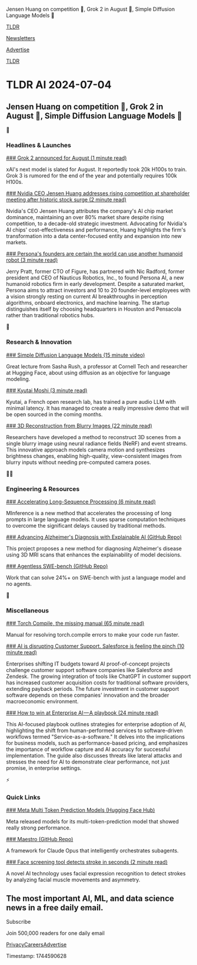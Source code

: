Jensen Huang on competition 👊, Grok 2 in August 📅, Simple Diffusion Language Models 🤖

[TLDR](/)

[Newsletters](/newsletters)

[Advertise](https://advertise.tldr.tech/)

[TLDR](/)

# TLDR AI 2024-07-04

## Jensen Huang on competition 👊, Grok 2 in August 📅, Simple Diffusion Language Models 🤖

🚀

### Headlines & Launches

[### Grok 2 announced for August (1 minute read)](https://www.pcmag.com/news/elon-musk-grok-2-ai-arrives-in-august?utm_source=tldrai)

xAI's next model is slated for August. It reportedly took 20k H100s to train. Grok 3 is rumored for the end of the year and potentially requires 100k H100s.

[### Nvidia CEO Jensen Huang addresses rising competition at shareholder meeting after historic stock surge (2 minute read)](https://www.cnbc.com/2024/06/26/nvidia-ceo-jensen-huang-speaks-at-first-shareholder-meeting-since-stock-surge.html?utm_source=tldrai)

Nvidia's CEO Jensen Huang attributes the company's AI chip market dominance, maintaining an over 80% market share despite rising competition, to a decade-old strategic investment. Advocating for Nvidia's AI chips' cost-effectiveness and performance, Huang highlights the firm's transformation into a data center-focused entity and expansion into new markets.

[### Persona's founders are certain the world can use another humanoid robot (3 minute read)](https://techcrunch.com/2024/06/26/personas-founders-are-certain-the-world-can-use-another-humanoid-robot/?utm_source=tldrai)

Jerry Pratt, former CTO of Figure, has partnered with Nic Radford, former president and CEO of Nauticus Robotics, Inc., to found Persona AI, a new humanoid robotics firm in early development. Despite a saturated market, Persona aims to attract investors and 10 to 20 founder-level employees with a vision strongly resting on current AI breakthroughs in perception algorithms, onboard electronics, and machine learning. The startup distinguishes itself by choosing headquarters in Houston and Pensacola rather than traditional robotics hubs.

🧠

### Research & Innovation

[### Simple Diffusion Language Models (15 minute video)](https://www.youtube.com/watch?v=WjAUX23vgfg&amp;utm_source=tldrai)

Great lecture from Sasha Rush, a professor at Cornell Tech and researcher at Hugging Face, about using diffusion as an objective for language modeling.

[### Kyutai Moshi (3 minute read)](https://kyutai.org/cp_moshi.pdf?utm_source=tldrai)

Kyutai, a French open research lab, has trained a pure audio LLM with minimal latency. It has managed to create a really impressive demo that will be open sourced in the coming months.

[### 3D Reconstruction from Blurry Images (22 minute read)](https://arxiv.org/abs/2407.02174v1?utm_source=tldrai)

Researchers have developed a method to reconstruct 3D scenes from a single blurry image using neural radiance fields (NeRF) and event streams. This innovative approach models camera motion and synthesizes brightness changes, enabling high-quality, view-consistent images from blurry inputs without needing pre-computed camera poses.

👨‍💻

### Engineering & Resources

[### Accelerating Long-Sequence Processing (6 minute read)](https://hqjiang.com/minference.html?utm_source=tldrai)

MInference is a new method that accelerates the processing of long prompts in large language models. It uses sparse computation techniques to overcome the significant delays caused by traditional methods.

[### Advancing Alzheimer's Diagnosis with Explainable AI (GitHub Repo)](https://github.com/GabrieleLozupone/AXIAL?utm_source=tldrai)

This project proposes a new method for diagnosing Alzheimer's disease using 3D MRI scans that enhances the explainability of model decisions.

[### Agentless SWE-bench (GitHub Repo)](https://github.com/OpenAutoCoder/Agentless?utm_source=tldrai)

Work that can solve 24%+ on SWE-bench with just a language model and no agents.

🎁

### Miscellaneous

[### Torch Compile, the missing manual (65 minute read)](https://docs.google.com/document/d/1y5CRfMLdwEoF1nTk9q8qEu1mgMUuUtvhklPKJ2emLU8/edit#heading=h.ivdr7fmrbeab?utm_source=tldrai)

Manual for resolving torch.compile errors to make your code run faster.

[### AI is disrupting Customer Support. Salesforce is feeling the pinch (10 minute read)](https://amritaroy.substack.com/p/ai-is-disrupting-customer-support?utm_source=tldrai)

Enterprises shifting IT budgets toward AI proof-of-concept projects challenge customer support software companies like Salesforce and Zendesk. The growing integration of tools like ChatGPT in customer support has increased customer acquisition costs for traditional software providers, extending payback periods. The future investment in customer support software depends on these companies' innovation and the broader macroeconomic environment.

[### How to win at Enterprise AI — A playbook (24 minute read)](https://medium.com/@sanguit/how-to-win-at-enterprise-ai-a-playbook-4bdd714cf47e?utm_source=tldrai)

This AI-focused playbook outlines strategies for enterprise adoption of AI, highlighting the shift from human-performed services to software-driven workflows termed "Service-as-a-software." It delves into the implications for business models, such as performance-based pricing, and emphasizes the importance of workflow capture and AI accuracy for successful implementation. The guide also discusses threats like lateral attacks and stresses the need for AI to demonstrate clear performance, not just promise, in enterprise settings.

⚡️

### Quick Links

[### Meta Multi Token Prediction Models (Hugging Face Hub)](https://huggingface.co/facebook/multi-token-prediction?utm_source=tldrai)

Meta released models for its multi-token-prediction model that showed really strong performance.

[### Maestro (GitHub Repo)](https://github.com/Doriandarko/maestro?utm_source=tldrai)

A framework for Claude Opus that intelligently orchestrates subagents.

[### Face screening tool detects stroke in seconds (2 minute read)](https://www.rmit.edu.au/news/all-news/2024/june/stroke-face-screening?utm_source=tldrai)

A novel AI technology uses facial expression recognition to detect strokes by analyzing facial muscle movements and asymmetry.

## The most important AI, ML, and data science news in a free daily email.

Subscribe

Join 500,000 readers for one daily email

[Privacy](/privacy)[Careers](https://jobs.ashbyhq.com/tldr.tech)[Advertise](/ai/advertise)

Timestamp: 1744590628